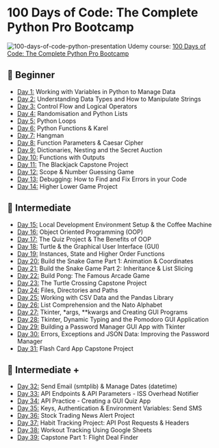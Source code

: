 # 100 Days of Code: The Complete Python Pro Bootcamp
![100-days-of-code-python-presentation](https://github.com/laurasmendozad/100-Days-Of-Code-Python/assets/58611097/06d7fad2-d894-4abe-b525-1d615754a8fe)
Udemy course: [100 Days of Code: The Complete Python Pro Bootcamp](https://www.udemy.com/course/100-days-of-code/)

## 🌈 Beginner 
- [Day 1:](https://github.com/laurasmendozad/100-Days-Of-Code-Python/tree/main/ProjectsPerDay/Day%20001) Working with Variables in Python to Manage Data
- [Day 2:](https://github.com/laurasmendozad/100-Days-Of-Code-Python/tree/main/ProjectsPerDay/Day%20002) Understanding Data Types and How to Manipulate Strings
- [Day 3:](https://github.com/laurasmendozad/100-Days-Of-Code-Python/tree/main/ProjectsPerDay/Day%20003) Control Flow and Logical Operators
- [Day 4:](https://github.com/laurasmendozad/100-Days-Of-Code-Python/tree/main/ProjectsPerDay/Day%20004) Randomisation and Python Lists
- [Day 5:](https://github.com/laurasmendozad/100-Days-Of-Code-Python/tree/main/ProjectsPerDay/Day%20005) Python Loops
- [Day 6:](https://github.com/laurasmendozad/100-Days-Of-Code-Python/tree/main/ProjectsPerDay/Day%20006) Python Functions & Karel
- [Day 7:](https://github.com/laurasmendozad/100-Days-Of-Code-Python/tree/main/ProjectsPerDay/Day%20007) Hangman
- [Day 8:](https://github.com/laurasmendozad/100-Days-Of-Code-Python/tree/main/ProjectsPerDay/Day%20008) Function Parameters & Caesar Cipher
- [Day 9:](https://github.com/laurasmendozad/100-Days-Of-Code-Python/tree/main/ProjectsPerDay/Day%20009) Dictionaries, Nesting and the Secret Auction
- [Day 10:](https://github.com/laurasmendozad/100-Days-Of-Code-Python/tree/main/ProjectsPerDay/Day%20010) Functions with Outputs
- [Day 11:](https://github.com/laurasmendozad/100-Days-Of-Code-Python/tree/main/ProjectsPerDay/Day%20011) The Blackjack Capstone Project
- [Day 12:](https://github.com/laurasmendozad/100-Days-Of-Code-Python/tree/main/ProjectsPerDay/Day%20012) Scope & Number Guessing Game
- [Day 13:](https://github.com/laurasmendozad/100-Days-Of-Code-Python/tree/main/ProjectsPerDay/Day%20013) Debugging: How to Find and Fix Errors in your Code
- [Day 14:](https://github.com/laurasmendozad/100-Days-Of-Code-Python/tree/main/ProjectsPerDay/Day%20014) Higher Lower Game Project

## 🌈 Intermediate 
- [Day 15:](https://github.com/laurasmendozad/100-Days-Of-Code-Python/tree/main/ProjectsPerDay/Day%20015) Local Development Environment Setup & the Coffee Machine
- [Day 16:](https://github.com/laurasmendozad/100-Days-Of-Code-Python/tree/main/ProjectsPerDay/Day%20016) Object Oriented Programming (OOP)
- [Day 17:](https://github.com/laurasmendozad/100-Days-Of-Code-Python/tree/main/ProjectsPerDay/Day%20017) The Quiz Project & The Benefits of OOP
- [Day 18:](https://github.com/laurasmendozad/100-Days-Of-Code-Python/tree/main/ProjectsPerDay/Day%20018) Turtle & the Graphical User Interface (GUI)
- [Day 19:](https://github.com/laurasmendozad/100-Days-Of-Code-Python/tree/main/ProjectsPerDay/Day%20019) Instances, State and Higher Order Functions
- [Day 20:](https://github.com/laurasmendozad/100-Days-Of-Code-Python/tree/main/ProjectsPerDay/Day%20020) Build the Snake Game Part 1: Animation & Coordinates
- [Day 21:](https://github.com/laurasmendozad/100-Days-Of-Code-Python/tree/main/ProjectsPerDay/Day%20021) Build the Snake Game Part 2: Inheritance & List Slicing
- [Day 22:](https://github.com/laurasmendozad/100-Days-Of-Code-Python/tree/main/ProjectsPerDay/Day%20022) Build Pong: The Famous Arcade Game
- [Day 23:](https://github.com/laurasmendozad/100-Days-Of-Code-Python/tree/main/ProjectsPerDay/Day%20023) The Turtle Crossing Capstone Project
- [Day 24:](https://github.com/laurasmendozad/100-Days-Of-Code-Python/tree/main/ProjectsPerDay/Day%20024) Files, Directories and Paths
- [Day 25:](https://github.com/laurasmendozad/100-Days-Of-Code-Python/tree/main/ProjectsPerDay/Day%20025) Working with CSV Data and the Pandas Library
- [Day 26:](https://github.com/laurasmendozad/100-Days-Of-Code-Python/tree/main/ProjectsPerDay/Day%20026) List Comprehension and the Nato Alphabet
- [Day 27:](https://github.com/laurasmendozad/100-Days-Of-Code-Python/tree/main/ProjectsPerDay/Day%20027) Tkinter, *args, **kwargs and Creating GUI Programs
- [Day 28:](https://github.com/laurasmendozad/100-Days-Of-Code-Python/tree/main/ProjectsPerDay/Day%20028) Tkinter, Dynamic Typing and the Pomodoro GUI Application
- [Day 29:](https://github.com/laurasmendozad/100-Days-Of-Code-Python/tree/main/ProjectsPerDay/Day%20029) Building a Password Manager GUI App with Tkinter
- [Day 30:](https://github.com/laurasmendozad/100-Days-Of-Code-Python/tree/main/ProjectsPerDay/Day%20030) Errors, Exceptions and JSON Data: Improving the Password Manager
- [Day 31:](https://github.com/laurasmendozad/100-Days-Of-Code-Python/tree/main/ProjectsPerDay/Day%20031) Flash Card App Capstone Project

## 🌈 Intermediate +
- [Day 32:](https://github.com/laurasmendozad/100-Days-Of-Code-Python/tree/main/ProjectsPerDay/Day%20032) Send Email (smtplib) & Manage Dates (datetime)
- [Day 33:](https://github.com/laurasmendozad/100-Days-Of-Code-Python/tree/main/ProjectsPerDay/Day%20033) API Endpoints & API Parameters - ISS Overhead Notifier
- [Day 34:](https://github.com/laurasmendozad/100-Days-Of-Code-Python/tree/main/ProjectsPerDay/Day%20034) API Practice - Creating a GUI Quiz App
- [Day 35:](https://github.com/laurasmendozad/100-Days-Of-Code-Python/tree/main/ProjectsPerDay/Day%20035) Keys, Authentication & Environment Variables: Send SMS
- [Day 36:](https://github.com/laurasmendozad/100-Days-Of-Code-Python/tree/main/ProjectsPerDay/Day%20036) Stock Trading News Alert Project
- [Day 37:](https://github.com/laurasmendozad/100-Days-Of-Code-Python/tree/main/ProjectsPerDay/Day%20037) Habit Tracking Project: API Post Requests & Headers
- [Day 38:](https://github.com/laurasmendozad/100-Days-Of-Code-Python/tree/main/ProjectsPerDay/Day%20038) Workout Tracking Using Google Sheets
- [Day 39:](https://github.com/laurasmendozad/100-Days-Of-Code-Python/tree/main/ProjectsPerDay/Day%20039) Capstone Part 1: Flight Deal Finder
